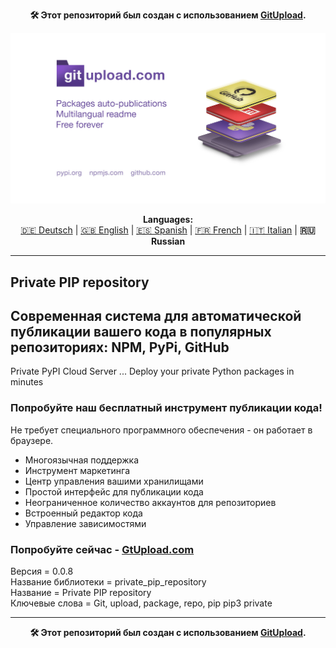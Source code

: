 <p align="center"><b>🛠️ Этот репозиторий был создан с использованием <a href="https://gitupload.com">GitUpload</a>.</b></p>
<p align="center"><a href="https://gitupload.com"><img src="https://github.com/markolofsen/private_pip_repository//blob/master/.banners/banner_ru.jpg?raw=1" /></a></p>
<p align="center"><b>Languages:</b><br /><a href="https://github.com/markolofsen/private_pip_repository/blob/master/README_de.md">🇩🇪 Deutsch</a> | <a href="https://github.com/markolofsen/private_pip_repository/blob/master/README.md">🇬🇧 English</a> | <a href="https://github.com/markolofsen/private_pip_repository/blob/master/README_es.md">🇪🇸 Spanish</a> | <a href="https://github.com/markolofsen/private_pip_repository/blob/master/README_fr.md">🇫🇷 French</a> | <a href="https://github.com/markolofsen/private_pip_repository/blob/master/README_it.md">🇮🇹 Italian</a> | <b>🇷🇺 Russian</b></p>

---

## Private PIP repository
## Современная система для автоматической публикации вашего кода в популярных репозиториях: NPM, PyPi, GitHub

Private PyPI Cloud Server ... Deploy your private Python packages in minutes

### Попробуйте наш бесплатный инструмент публикации кода!

Не требует специального программного обеспечения - он работает в браузере.

* Многоязычная поддержка
* Инструмент маркетинга
* Центр управления вашими хранилищами
* Простой интерфейс для публикации кода
* Неограниченное количество аккаунтов для репозиториев
* Встроенный редактор кода
* Управление зависимостями

### Попробуйте сейчас - <a href="https://gitupload.com">GtUpload.com</a>

Версия = 0.0.8 <br />
Название библиотеки = private_pip_repository <br />
Название = Private PIP repository <br />
Ключевые слова = Git,  upload,  package,  repo, pip pip3 private <br />

---

<p align="center"><b>🛠️ Этот репозиторий был создан с использованием <a href="https://gitupload.com">GitUpload</a>.</b></p>